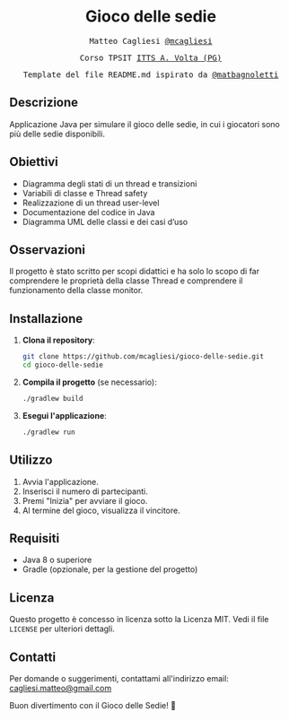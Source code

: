 <h1 align="center">Gioco delle sedie</h1>

<p align="center" style="font-family: monospace">Matteo Cagliesi <a href="https://github.com/mcagliesi">@mcagliesi</a></p>
<p align="center" style="font-family: monospace">Corso TPSIT <a href="https://www.avoltapg.edu.it/">ITTS A. Volta (PG)</a></p>
<p align="center" style="font-family: monospace">Template del file README.md ispirato da <a href="https://github.com/matbagnoletti">@matbagnoletti</a></p>

## Descrizione
Applicazione Java per simulare il gioco delle sedie, in cui i giocatori sono più delle sedie disponibili.

## Obiettivi
- Diagramma degli stati di un thread e transizioni
- Variabili di classe e Thread safety
- Realizzazione di un thread user-level
- Documentazione del codice in Java
- Diagramma UML delle classi e dei casi d’uso

## Osservazioni
Il progetto è stato scritto per scopi didattici e ha solo lo scopo di far comprendere le proprietà della classe Thread e comprendere il funzionamento della classe monitor.

## Installazione
1. **Clona il repository**:
   ```bash
   git clone https://github.com/mcagliesi/gioco-delle-sedie.git
   cd gioco-delle-sedie
   ```

2. **Compila il progetto** (se necessario):
   ```bash
   ./gradlew build
   ```

3. **Esegui l'applicazione**:
   ```bash
   ./gradlew run
   ```

## Utilizzo
1. Avvia l'applicazione.
2. Inserisci il numero di partecipanti.
3. Premi "Inizia" per avviare il gioco.
5. Al termine del gioco, visualizza il vincitore.

## Requisiti
- Java 8 o superiore
- Gradle (opzionale, per la gestione del progetto)

## Licenza
Questo progetto è concesso in licenza sotto la Licenza MIT. Vedi il file `LICENSE` per ulteriori dettagli.

## Contatti
Per domande o suggerimenti, contattami all'indirizzo email: cagliesi.matteo@gmail.com

Buon divertimento con il Gioco delle Sedie! 🎉
```
